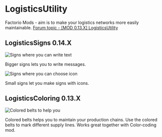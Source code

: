 # LogisticsUtility
Factorio Mods - aim is to make your logistics networks more easily maintainable.
[Forum topic - [MOD 0.13.X] LogisticsUtility](https://forums.factorio.com/viewtopic.php?f=92&t=21277)

## LogisticsSigns 0.14.X
![Signs where you can write text](http://i.imgur.com/3vmmHB5.png)

Bigger signs lets you to write messages.

![Signs where you can choose icon](http://i.imgur.com/XWOSs4a.png)

Small signs let you make signs with icons.

## LogisticsColoring 0.13.X
![Colored belts to help you](http://i.imgur.com/kpgFJEt.png)

Colored belts helps you to maintain your production chains.
Use the colored belts to mark different supply lines.
Works great together with Color-coding mod.
